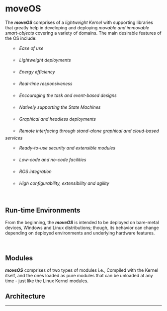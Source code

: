 # moveOS

The ***moveOS*** comprises of a *lightweight Kernel* with supporting libraries that greatly help in developing and deploying *movable and immovable smart-objects* covering a variety of domains. The main desirable features of the OS include:

&nbsp;&nbsp;&nbsp;&nbsp;&nbsp;&nbsp;:star:&nbsp;&nbsp; *Ease of use*

&nbsp;&nbsp;&nbsp;&nbsp;&nbsp;&nbsp;:star:&nbsp;&nbsp; *Lightweight deployments*
  
&nbsp;&nbsp;&nbsp;&nbsp;&nbsp;&nbsp;:star:&nbsp;&nbsp; *Energy efficiency*
  
&nbsp;&nbsp;&nbsp;&nbsp;&nbsp;&nbsp;:star:&nbsp;&nbsp; *Real-time responsiveness*
  
&nbsp;&nbsp;&nbsp;&nbsp;&nbsp;&nbsp;:star:&nbsp;&nbsp; *Encouraging the task and event-based designs*
  
&nbsp;&nbsp;&nbsp;&nbsp;&nbsp;&nbsp;:star:&nbsp;&nbsp; *Natively supporting the State Machines*
  
&nbsp;&nbsp;&nbsp;&nbsp;&nbsp;&nbsp;:star:&nbsp;&nbsp; *Graphical and headless deployments*
  
&nbsp;&nbsp;&nbsp;&nbsp;&nbsp;&nbsp;:star:&nbsp;&nbsp; *Remote interfacing through stand-alone graphical and cloud-based services*
  
&nbsp;&nbsp;&nbsp;&nbsp;&nbsp;&nbsp;:star:&nbsp;&nbsp; *Ready-to-use security and extensible modules*
  
&nbsp;&nbsp;&nbsp;&nbsp;&nbsp;&nbsp;:star:&nbsp;&nbsp; *Low-code and no-code facilities*
  
&nbsp;&nbsp;&nbsp;&nbsp;&nbsp;&nbsp;:star:&nbsp;&nbsp; *ROS integration*
  
&nbsp;&nbsp;&nbsp;&nbsp;&nbsp;&nbsp;:star:&nbsp;&nbsp; *High configurability, extensibility and agility*



&nbsp;

## Run-time Environments

From the beginning, the ***moveOS*** is intended to be deployed on bare-metal devices, Windows and Linux distributions; though, its behavior can change depending on deployed environments and underlying hardware features.



&nbsp;

## Modules

***moveOS*** comprises of two types of modules i.e., Compiled with the Kernel itself, and the ones loaded as pure modules that can be unloaded at any time - just like the Linux Kernel modules.





## Architecture

***
